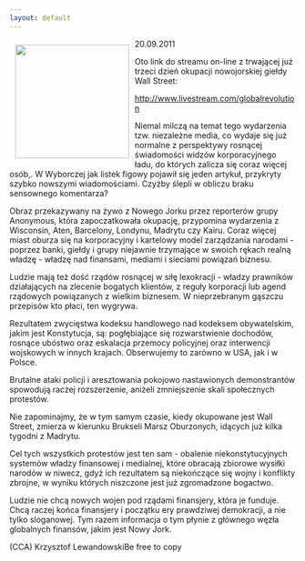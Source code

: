 ```yaml
---
layout: default
---
```

<p><img src="{{site.baseurl}}\articles\pictures\465.guy-fawkes.jpg" align="left" style="margin: 10px 10px" width="200"><!--82-->
20.09.2011</p><p>Oto link do streamu on-line z trwającej już trzeci dzień okupacji nowojorskiej giełdy Wall Street:</p><p><a href="http://www.livestream.com/globalrevolution" title="Wall Street okupacja" target="">http://www.livestream.com/globalrevolution</a></p><p></p><p>Niemal milczą na temat tego wydarzenia tzw. niezależne media, co wydaje się już normalne z perspektywy rosnącej świadomości widzów korporacyjnego ładu, do których zalicza się coraz więcej osób,. W Wyborczej jak listek figowy pojawił się jeden artykuł, przykryty szybko nowszymi wiadomościami. Czyżby ślepli w obliczu braku sensownego komentarza?</p><p>Obraz przekazywany na żywo z Nowego Jorku przez reporterów grupy Anonymous, która zapoczatkowała okupację, przypomina wydarzenia z Wisconsin, Aten, Barcelony, Londynu, Madrytu czy Kairu. Coraz więcej miast oburza się na korporacyjny i kartelowy model zarządzania narodami - poprzez banki, giełdy i grupy niejawnie trzymające w swoich rękach realną władzę - władzę nad finansami, mediami i sieciami powiązań biznesu.</p><p>Ludzie mają też dość rządów rosnącej w siłę lexokracji - władzy prawników działających na zlecenie bogatych klientów, z reguły korporacji lub agend rządowych powiązanych z wielkim biznesem. W nieprzebranym gąszczu przepisów kto płaci, ten wygrywa.</p><p>Rezultatem zwycięstwa kodeksu handlowego nad kodeksem obywatelskim, jakim jest Konstytucja, są: pogłębiające się rozwarstwienie dochodów, rosnące ubóstwo oraz eskalacja przemocy policyjnej oraz interwencji wojskowych w innych krajach. Obserwujemy to zarówno w USA, jak i w Polsce.</p><p>Brutalne ataki policji i aresztowania pokojowo nastawionych demonstrantów spowodują raczej rozszerzenie, aniżeli zmniejszenie skali społecznych protestów.</p><p>Nie zapominajmy, że w tym samym czasie, kiedy okupowane jest Wall Street, zmierza w kierunku Brukseli Marsz Oburzonych, idących już kilka tygodni z Madrytu.</p><p>Cel tych wszystkich protestów jest ten sam - obalenie niekonstytucyjnych systemów władzy finansowej i medialnej, które obracają zbiorowe wysiłki narodów w niwecz, gdyż ich rezultatem są niekończące się wojny i konflikty zbrojne, w wyniku których niszczone jest już zgromadzone bogactwo.</p><p>Ludzie nie chcą nowych wojen pod rządami finansjery, która je funduje. Chcą raczej końca finansjery i początku ery prawdziwej demokracji, a nie tylko sloganowej. Tym razem informacja o tym płynie z głównego węzła globalnych finansów, jakim jest Nowy Jork.</p><p>(CCA) Krzysztof LewandowskiBe free to copy</p>